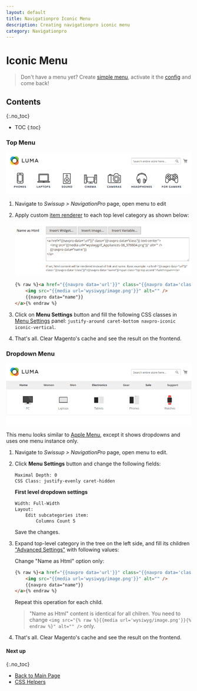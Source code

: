 ```yaml
---
layout: default
title: Navigationpro Iconic Menu
description: Creating navigationpro iconic menu
category: Navigationpro
---
```


# Iconic Menu

> Don't have a menu yet? Create [simple menu][simple-menu], activate it the
> [config][config] and come back!

## Contents
{:.no_toc}

* TOC
{:toc}

### Top Menu

![Iconic Menu](/images/m2/navigationpro/use-cases/iconic-menu.png)

 1. Navigate to _Swissup > NavigationPro_ page, open menu to edit
 2. Apply custom [item renderer][item-renderer] to each top level category as
    shown below:

    ![Iconic Menu Backend](/images/m2/navigationpro/use-cases/iconic-menu-backend.png)

    ```html
    {% raw %}<a href="{{navpro data='url'}}" class="{{navpro data='class'}} text-center">
        <img src="{{media url='wysiwyg/image.png'}}" alt="" />
        {{navpro data="name"}}
    </a>{% endraw %}
    ```

 3. Click on **Menu Settings** button and fill the following CSS classes
    in [Menu Settings][menu-settings] panel: `justify-around caret-bottom navpro-iconic iconic-vertical`.

 4. That's all. Clear Magento's cache and see the result on the frontend.

### Dropdown Menu

![Iconic Menu in a Dropdown](/images/m2/navigationpro/use-cases/iconic-menu-dropdown.png)

This menu looks similar to [Apple Menu][apple-menu], except it shows dropdowns
and uses one menu instance only.

 1. Navigate to _Swissup > NavigationPro_ page, open menu to edit.
 2. Click **Menu Settings** button and change the following fields:

    ```
    Maximal Depth: 0
    CSS Class: justify-evenly caret-hidden
    ```

    **First level dropdown settings**

    ```
    Width: Full-Width
    Layout:
        Edit subcategories item:
            Columns Count 5
    ```

    Save the changes.

 4. Expand top-level category in the tree on the left side, and fill its
    children ["Advanced Settings"](/m2/extensions/navigationpro/backend/menu-edit/#advanced-settings)
    with following values:

    Change "Name as Html" option only:

    ```html
    {% raw %}<a href="{{navpro data='url'}}" class="{{navpro data='class'}} text-center flex flex-column items-center">
        <img src="{{media url='wysiwyg/image.png'}}" alt="" />
        {{navpro data="name"}}
    </a>{% endraw %}
    ```

    Repeat this operation for each child.

    > "Name as Html" content is identical for all chilren. You need to change
    > `<img src="{% raw %}{{media url='wysiwyg/image.png'}}{% endraw %}" alt="" />` only.

 5. That's all. Clear Magento's cache and see the result on the frontend.

#### Next up
{:.no_toc}

 -  [Back to Main Page](/m2/extensions/navigationpro/)
 -  [CSS Helpers][css-helpers]

[item-renderer]: /m2/extensions/navigationpro/ui/menu-item-name-as-html/ "Item Name Renderer"
[menu-settings]: /m2/extensions/navigationpro/backend/menu-settings/ "Menu Settings Panel"
[css-helpers]: /m2/extensions/navigationpro/customization/css-helpers/ "CSS Helpers"
[simple-menu]: /m2/extensions/navigationpro/use-cases/simple-menu/ "Simple Menu"
[config]: /m2/extensions/navigationpro/configuration/ "Configuration"
[apple-menu]: /m2/extensions/navigationpro/use-cases/apple-menu/ "Apple Menu"
